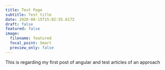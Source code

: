 ```yaml
---
title: Test Page
subtitle: Test title
date: 2020-08-15T15:02:55.617Z
draft: false
featured: false
image:
  filename: featured
  focal_point: Smart
  preview_only: false
---
```

This is regarding my first post of angular and test articles of an approach